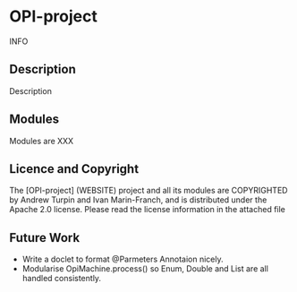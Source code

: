 # OPI-project

INFO

## Description

Description

## Modules

Modules are XXX

## Licence and Copyright

The [OPI-project] (WEBSITE) project and all its modules are COPYRIGHTED by Andrew Turpin and Ivan Marin-Franch, and is distributed under the Apache 2.0 license. Please read the license information in the attached file

## Future Work
* Write a doclet to format @Parmeters Annotaion nicely.
* Modularise OpiMachine.process() so Enum, Double and List are all handled consistently.
